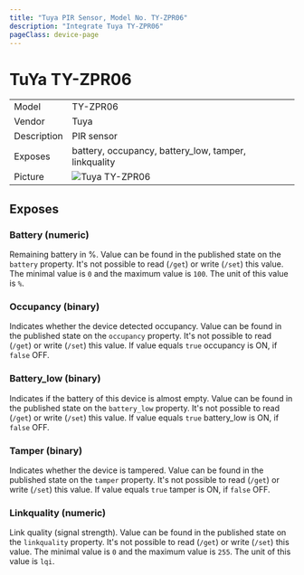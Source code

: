 ```yaml
---
title: "Tuya PIR Sensor, Model No. TY-ZPR06"
description: "Integrate Tuya TY-ZPR06"
pageClass: device-page
---
```

# TuYa TY-ZPR06

|     |     |
|-----|-----|
| Model | TY-ZPR06  |
| Vendor  | Tuya  |
| Description | PIR sensor |
| Exposes | battery, occupancy, battery_low, tamper, linkquality |
| Picture | ![Tuya TY-ZPR06](https://www.zigbee2mqtt.io/images/devices/ty_zpr06.jpg) |

## Exposes

### Battery (numeric)
Remaining battery in %.
Value can be found in the published state on the `battery` property.
It's not possible to read (`/get`) or write (`/set`) this value.
The minimal value is `0` and the maximum value is `100`.
The unit of this value is `%`.

### Occupancy (binary)
Indicates whether the device detected occupancy.
Value can be found in the published state on the `occupancy` property.
It's not possible to read (`/get`) or write (`/set`) this value.
If value equals `true` occupancy is ON, if `false` OFF.

### Battery_low (binary)
Indicates if the battery of this device is almost empty.
Value can be found in the published state on the `battery_low` property.
It's not possible to read (`/get`) or write (`/set`) this value.
If value equals `true` battery_low is ON, if `false` OFF.

### Tamper (binary)
Indicates whether the device is tampered.
Value can be found in the published state on the `tamper` property.
It's not possible to read (`/get`) or write (`/set`) this value.
If value equals `true` tamper is ON, if `false` OFF.

### Linkquality (numeric)
Link quality (signal strength).
Value can be found in the published state on the `linkquality` property.
It's not possible to read (`/get`) or write (`/set`) this value.
The minimal value is `0` and the maximum value is `255`.
The unit of this value is `lqi`.

